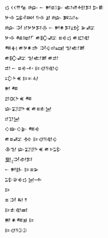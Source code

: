 <div class='block'>
<div class='line'>𒌓 𒌋𒌋𒐈𒆚 𒈗 𒀸 𒂍𒆗𒉌 𒅗𒈛𒅇𒁕 𒆕𒀾</div>
<div class='line'>𒃻𒈾 𒋆𒇷 𒀀𒈾 𒋗 𒈗 𒀉𒁺𒉡</div>
<div class='line'>𒈗 𒋫 𒄑𒃻𒃻𒁕𒁲 𒀸 𒂍𒀭𒁕𒃶 𒅕𒊐</div>
<div class='line'>𒃻𒈾 𒄀𒉈𒇲 𒌑𒃼𒊐 𒊺𒄴𒌓 𒌑𒊬𒊏</div>
<div class='line'>𒍣𒈬 𒌑𒃻𒀭𒈥 𒋫𒌒𒁀𒍢 𒈠𒅗𒋢</div>
<div class='line'>𒌑𒃼𒊐 𒈠𒅗𒋢 𒌑𒄥</div>
<div class='line'>𒄥 𒀸 𒊺𒄴𒋾 𒄿𒋼𒀀𒊏𒌒</div>
<div class='line'>𒃾𒈨𒌍 𒄿𒋰𒄷</div>
<div class='line'>𒂍 𒍣</div>
<div class='line'>𒇻𒀬𒈨𒌍 𒍣</div>
<div class='line'>𒇽𒍑𒆪𒈨𒌍 𒌑𒊺𒉺𒅁</div>
<div class='line'>𒄑𒋛𒅁</div>
<div class='line'>𒄭𒅔𒄭𒉌 𒍣𒄴</div>
<div class='line'>𒌑𒊺𒊐 𒁵 𒄿𒋼𒀀𒊏𒌒</div>
<div class='line'>𒆠𒈠 𒇽𒍑𒆪𒈨𒌍 𒌑𒆳𒁉</div>
<div class='line'>𒅅𒋫𒀠𒁕</div>
<div class='line'>𒀸 𒂍𒃲 𒄿𒊺𒅕</div>
<div class='line'>𒁉𒄩𒄯𒌓 𒅁𒁄</div>
<div class='line'>𒄿</div>
<div class='line'>𒊺 𒋫 𒊑 𒈫</div>
<div class='line'>𒄿𒉺𒊏𒀜</div>
<div class='line'>𒆍 𒀭𒍣𒂊 𒄿</div>
<div class='line'>𒄿𒋼𒀀𒊒𒊒</div>
</div>